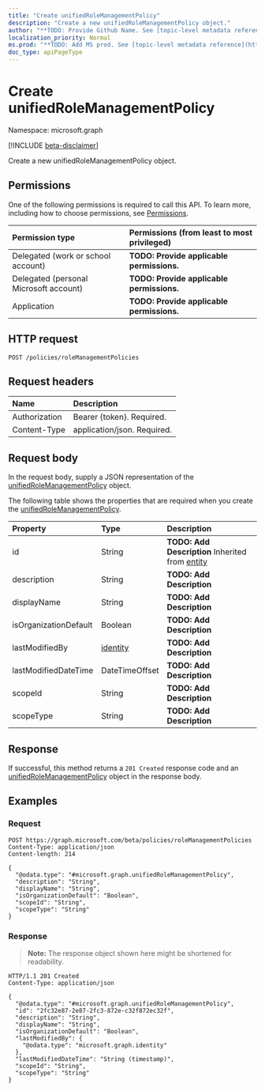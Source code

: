 ```yaml
---
title: "Create unifiedRoleManagementPolicy"
description: "Create a new unifiedRoleManagementPolicy object."
author: "**TODO: Provide Github Name. See [topic-level metadata reference](https://msgo.azurewebsites.net/add/document/guidelines/metadata.html#topic-level-metadata)**"
localization_priority: Normal
ms.prod: "**TODO: Add MS prod. See [topic-level metadata reference](https://msgo.azurewebsites.net/add/document/guidelines/metadata.html#topic-level-metadata)**"
doc_type: apiPageType
---
```


# Create unifiedRoleManagementPolicy
Namespace: microsoft.graph

[!INCLUDE [beta-disclaimer](../../includes/beta-disclaimer.md)]

Create a new unifiedRoleManagementPolicy object.

## Permissions
One of the following permissions is required to call this API. To learn more, including how to choose permissions, see [Permissions](/graph/permissions-reference).

|Permission type|Permissions (from least to most privileged)|
|:---|:---|
|Delegated (work or school account)|**TODO: Provide applicable permissions.**|
|Delegated (personal Microsoft account)|**TODO: Provide applicable permissions.**|
|Application|**TODO: Provide applicable permissions.**|

## HTTP request

<!-- {
  "blockType": "ignored"
}
-->
``` http
POST /policies/roleManagementPolicies
```

## Request headers
|Name|Description|
|:---|:---|
|Authorization|Bearer {token}. Required.|
|Content-Type|application/json. Required.|

## Request body
In the request body, supply a JSON representation of the [unifiedRoleManagementPolicy](../resources/unifiedrolemanagementpolicy.md) object.

The following table shows the properties that are required when you create the [unifiedRoleManagementPolicy](../resources/unifiedrolemanagementpolicy.md).

|Property|Type|Description|
|:---|:---|:---|
|id|String|**TODO: Add Description** Inherited from [entity](../resources/entity.md)|
|description|String|**TODO: Add Description**|
|displayName|String|**TODO: Add Description**|
|isOrganizationDefault|Boolean|**TODO: Add Description**|
|lastModifiedBy|[identity](../resources/identity.md)|**TODO: Add Description**|
|lastModifiedDateTime|DateTimeOffset|**TODO: Add Description**|
|scopeId|String|**TODO: Add Description**|
|scopeType|String|**TODO: Add Description**|



## Response

If successful, this method returns a `201 Created` response code and an [unifiedRoleManagementPolicy](../resources/unifiedrolemanagementpolicy.md) object in the response body.

## Examples

### Request
<!-- {
  "blockType": "request",
  "name": "create_unifiedrolemanagementpolicy_from_"
}
-->
``` http
POST https://graph.microsoft.com/beta/policies/roleManagementPolicies
Content-Type: application/json
Content-length: 214

{
  "@odata.type": "#microsoft.graph.unifiedRoleManagementPolicy",
  "description": "String",
  "displayName": "String",
  "isOrganizationDefault": "Boolean",
  "scopeId": "String",
  "scopeType": "String"
}
```


### Response
>**Note:** The response object shown here might be shortened for readability.
<!-- {
  "blockType": "response",
  "truncated": true,
  "@odata.type": "microsoft.graph.unifiedRoleManagementPolicy"
}
-->
``` http
HTTP/1.1 201 Created
Content-Type: application/json

{
  "@odata.type": "#microsoft.graph.unifiedRoleManagementPolicy",
  "id": "2fc32e87-2e87-2fc3-872e-c32f872ec32f",
  "description": "String",
  "displayName": "String",
  "isOrganizationDefault": "Boolean",
  "lastModifiedBy": {
    "@odata.type": "microsoft.graph.identity"
  },
  "lastModifiedDateTime": "String (timestamp)",
  "scopeId": "String",
  "scopeType": "String"
}
```

